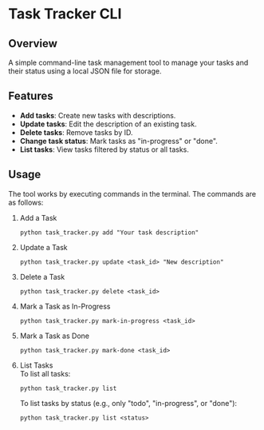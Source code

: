 # Task Tracker CLI

## Overview
A simple command-line task management tool to manage your tasks and their status using a local JSON file for storage.

## Features
- **Add tasks**: Create new tasks with descriptions.
- **Update tasks**: Edit the description of an existing task.
- **Delete tasks**: Remove tasks by ID.
- **Change task status**: Mark tasks as "in-progress" or "done".
- **List tasks**: View tasks filtered by status or all tasks.

## Usage
The tool works by executing commands in the terminal. The commands are as follows:

1. Add a Task
   ```
   python task_tracker.py add "Your task description"
   ```
2. Update a Task
   ```
   python task_tracker.py update <task_id> "New description"
   ```
3. Delete a Task
   ```
   python task_tracker.py delete <task_id>
   ```
4. Mark a Task as In-Progress
   ```
   python task_tracker.py mark-in-progress <task_id>
   ```
5. Mark a Task as Done
   ```
   python task_tracker.py mark-done <task_id>
   ```
6. List Tasks  
   To list all tasks:
   ```
   python task_tracker.py list
   ```
   To list tasks by status (e.g., only "todo", "in-progress", or "done"):
   ```
   python task_tracker.py list <status>
   ```
